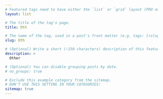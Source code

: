 ```yaml
---
# Featured tags need to have either the `list` or `grid` layout (PRO only).
layout: list

# The title of the tag's page.
title: Oth

# The name of the tag, used in a post's front matter (e.g. tags: [<slug>]).
slug: Oth

# (Optional) Write a short (~150 characters) description of this featured tag.
description: >
  Other

# (Optional) You can disable grouping posts by date.
# no_groups: true

# Exclude this example category from the sitemap.
# DON'T USE THIS SETTING IN YOUR CATEGORIES!
sitemap: true
---
```

